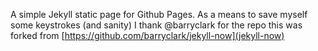 A simple Jekyll static page for Github Pages. As a means to save myself some keystrokes (and sanity) I thank @barryclark for the repo this was forked from [https://github.com/barryclark/jekyll-now](jekyll-now)